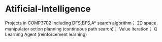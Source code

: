 # Atificial-Intelligence
Projects in COMP3702
Including DFS,BFS,A* search algorithm； 
2D space manipulator action planning (continuous path search)；
Value Iteration；
Q Learning Agent (reinforcement learning)
